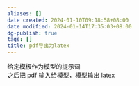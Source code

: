 ```yaml
---
aliases: []
date created: 2024-01-10T09:18:58+08:00
date modified: 2024-01-14T17:35:03+08:00
dg-publish: true
tags: []
title: pdf导出为latex
---
```


给定模板作为模型的提示词  
之后把 pdf 输入给模型，模型输出 latex